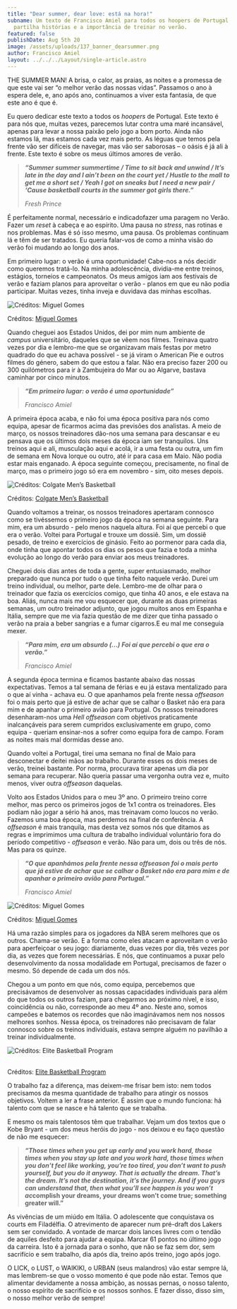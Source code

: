 ```yaml
---
title: "Dear summer, dear love: está na hora!"
subname: Um texto de Francisco Amiel para todos os hoopers de Portugal, onde
  partilha histórias e a importância de treinar no verão.
featured: false
publishDate: Aug 5th 20
image: /assets/uploads/137_banner_dearsummer.png
author: Francisco Amiel
layout: ../../../Layout/single-article.astro
---
```

THE SUMMER MAN! A brisa, o calor, as praias, as noites e a promessa de que este vai ser “o melhor verão das nossas vidas”. Passamos o ano à espera dele, e, ano após ano, continuamos a viver esta fantasia, de que este ano é que é.

Eu quero dedicar este texto a todos os *hoopers* de Portugal. Este texto é para nós que, muitas vezes, parecemos lutar contra uma maré incansável, apenas para levar a nossa paixão pelo jogo a bom porto. Ainda não estamos lá, mas estamos cada vez mais perto. As léguas que temos pela frente vão ser difíceis de navegar, mas vão ser saborosas – o oásis é já ali à frente. Este texto é sobre os meus últimos amores de verão.

> ***“Summer summer summertime / Time to sit back and unwind / It’s late in the day and I ain’t been on the court yet / Hustle to the mall to get me a short set / Yeah I got on sneaks but I need a new pair / ‘Cause basketball courts in the summer got girls there.”***
>
> *Fresh Prince*

É perfeitamente normal, necessário e indicadofazer uma paragem no Verão. Fazer um *reset* à cabeça e ao espírito. Uma pausa no *stress*, nas rotinas e nos problemas. Mas é só isso mesmo, uma pausa. Os problemas continuam lá e têm de ser tratados. Eu queria falar-vos de como a minha visão do verão foi mudando ao longo dos anos.

Em primeiro lugar: o verão é uma oportunidade! Cabe-nos a nós decidir como queremos tratá-lo. Na minha adolescência, dividia-me entre treinos, estágios, torneios e campeonatos. Os meus amigos iam aos festivais de verão e faziam planos para aproveitar o verão - planos em que eu não podia participar. Muitas vezes, tinha inveja e duvidava das minhas escolhas.

![Créditos: Miguel Gomes](/assets/uploads/amiel_01.png "Créditos: Miguel Gomes")

Créditos: [Miguel Gomes](https://www.instagram.com/p/CAoIh8SjGhb/)

Quando cheguei aos Estados Unidos, dei por mim num ambiente de *campus* universitário, daqueles que se vêem nos filmes. Treinava quatro vezes por dia e lembro-me que se organizavam mais festas por metro quadrado do que eu achava possível - se já viram o American Pie e outros filmes do género, sabem do que estou a falar. Não era preciso fazer 200 ou 300 quilómetros para ir à Zambujeira do Mar ou ao Algarve, bastava caminhar por cinco minutos.

> ***“Em primeiro lugar: o verão é uma oportunidade”*** 
>
> *Francisco Amiel*



A primeira época acaba, e não foi uma época positiva para nós como equipa, apesar de ficarmos acima das previsões dos analistas. A meio de março, os nossos treinadores dão-nos uma semana para descansar e eu pensava que os últimos dois meses da época iam ser tranquilos. Uns treinos aqui e ali, musculação aqui e acolá, ir a uma festa ou outra, um fim de semana em Nova Iorque ou outro, até ir para casa em Maio. Não podia estar mais enganado. A época seguinte começou, precisamente, no final de março, mas o primeiro jogo só era em novembro - sim, oito meses depois.

![Créditos: Colgate Men’s Basketball](/assets/uploads/amiel_02.png "Créditos: Colgate Men’s Basketball")

Créditos: [Colgate Men’s Basketball](https://www.instagram.com/colgatembb/)

Quando voltamos a treinar, os nossos treinadores apertaram connosco como se tivéssemos o primeiro jogo da época na semana seguinte. Para mim, era um absurdo - pelo menos naquela altura. Foi aí que percebi o que era o verão. Voltei para Portugal e trouxe um dossiê. Sim, um dossiê pesado, de treino e exercícios de ginásio. Feito ao pormenor para cada dia, onde tinha que apontar todos os dias os pesos que fazia e toda a minha evolução ao longo do verão para enviar aos meus treinadores.

Cheguei dois dias antes de toda a gente, super entusiasmado, melhor preparado que nunca por tudo o que tinha feito naquele verão. Durei um treino individual, ou melhor, parte dele. Lembro-me de olhar para o treinador que fazia os exercícios comigo, que tinha 40 anos, e ele estava na boa. Aliás, nunca mais me vou esquecer que, durante as duas primeiras semanas, um outro treinador adjunto, que jogou muitos anos em Espanha e Itália, sempre que me via fazia questão de me dizer que tinha passado o verão na praia a beber sangrias e a fumar cigarros.E eu mal me conseguia mexer.

> ***“Para mim, era um absurdo (...) Foi aí que percebi o que era o verão.”*** 
>
> *Francisco Amiel*

A segunda época termina e ficamos bastante abaixo das nossas expectativas. Temos a tal semana de férias e eu já estava mentalizado para o que aí vinha - achava eu. O que apanhamos pela frente nessa *offseason* foi o mais perto que já estive de achar que se calhar o Basket não era para mim e de apanhar o primeiro avião para Portugal. Os nossos treinadores desenharam-nos uma *Hell offseason* com objetivos praticamente inalcançáveis para serem cumpridos exclusivamente em grupo, como equipa - queriam ensinar-nos a sofrer como equipa fora de campo. Foram as noites mais mal dormidas desse ano.

Quando voltei a Portugal, tirei uma semana no final de Maio para desconectar e deitei mãos ao trabalho. Durante esses os dois meses de verão, treinei bastante. Por norma, procurava tirar apenas um dia por semana para recuperar. Não queria passar uma vergonha outra vez e, muito menos, viver outra *offseason* daquelas.

Volto aos Estados Unidos para o meu 3º ano. O primeiro treino corre melhor, mas perco os primeiros jogos de 1x1 contra os treinadores. Eles podiam não jogar a sério há anos, mas treinavam como loucos no verão. Fazemos uma boa época, mas perdemos na final de conferência. A *offseason* é mais tranquila, mas desta vez somos nós que ditamos as regras e imprimimos uma cultura de trabalho individual voluntário fora do período competitivo - *offseason* e verão. Não para um, dois ou três de nós. Mas para os quinze.

> ***“*O que apanhámos pela frente nessa offseason foi o mais perto que já estive de achar que se calhar o Basket não era para mim e de apanhar o primeiro avião para Portugal*.”*** 
>
> *Francisco Amiel*

![Créditos: Miguel Gomes](/assets/uploads/amiel_03.png "Créditos: Miguel Gomes")

Créditos: [Miguel Gomes](https://www.instagram.com/p/CAoIh8SjGhb/)

Há uma razão simples para os jogadores da NBA serem melhores que os outros. Chama-se verão. E a forma como eles atacam e aproveitam o verão para aperfeiçoar o seu jogo: diariamente, duas vezes por dia, três vezes por dia, as vezes que forem necessárias. E nós, que continuamos a puxar pelo desenvolvimento da nossa modalidade em Portugal, precisamos de fazer o mesmo. Só depende de cada um dos nós.

Chegou a um ponto em que nós, como equipa, percebemos que precisávamos de desenvolver as nossas capacidades individuais para além do que todos os outros faziam, para chegarmos ao próximo nível, e isso, coincidência ou não, corresponde ao meu 4º ano. Neste ano, somos campeões e batemos os recordes que não imaginávamos nem nos nossos melhores sonhos. Nessa época, os treinadores não precisavam de falar connosco sobre os treinos individuais, estava sempre alguém no pavilhão a treinar individualmente.

![Créditos: Elite Basketball Program](/assets/uploads/amiel_04.jpeg "Créditos: Elite Basketball Program")

\
Créditos: [Elite Basketball Program](http://elitebasketballprogram.com/)

O trabalho faz a diferença, mas deixem-me frisar bem isto: nem todos precisamos da mesma quantidade de trabalho para atingir os nossos objetivos. Voltem a ler a frase anterior. É assim que o mundo funciona: há talento com que se nasce e há talento que se trabalha.

E mesmo os mais talentosos têm que trabalhar. Vejam um dos textos que o Kobe Bryant - um dos meus heróis do jogo - nos deixou e eu faço questão de não me esquecer:

> ***“Those times when you get up early and you work hard, those times when you stay up late and you work hard, those times when you don’t feel like working, you’re too tired, you don’t want to push yourself, but you do it anyway. That is actually the dream. That’s the dream. It’s not the destination, it’s the journey. And if you guys can understand that, then what you’ll see happen is you won’t ac*complish your dreams, your dreams won’t come true; something greater will.”**

As vivências de um miúdo em Itália. O adolescente que conquistava os courts em Filadélfia. O atrevimento de aparecer num pré-draft dos Lakers sem ser convidado. A vontade de marcar dois lances livres com o tendão de aquiles desfeito para ajudar a equipa. Marcar 61 pontos no último jogo da carreira. Isto é a jornada para o sonho, que não se faz sem dor, sem sacrifício e sem trabalho, dia após dia, treino após treino, jogo após jogo.

O LICK, o LUST, o WAIKIKI, o URBAN (seus malandros) vão estar sempre lá, mas lembrem-se que o vosso momento é que pode não estar. Temos que alimentar devidamente a nossa ambição, as nossas pernas, o nosso talento, o nosso espírito de sacrifício e os nossos sonhos. E fazer disso, disso sim, o nosso melhor verão de sempre!